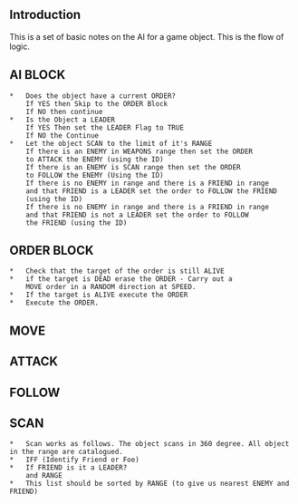 ## Introduction
This is a set of basic notes on the AI for a game object.
This is the flow of logic.

## AI BLOCK
    *   Does the object have a current ORDER?
        If YES then Skip to the ORDER Block
        If NO then continue
    *   Is the Object a LEADER
        If YES Then set the LEADER Flag to TRUE
        If NO the Continue
    *   Let the object SCAN to the limit of it's RANGE
        If there is an ENEMY in WEAPONS range then set the ORDER 
        to ATTACK the ENEMY (using the ID)
        If there is an ENEMY is SCAN range then set the ORDER 
        to FOLLOW the ENEMY (Using the ID)
        If there is no ENEMY in range and there is a FRIEND in range 
        and that FRIEND is a LEADER set the order to FOLLOW the FRIEND 
        (using the ID)
        If there is no ENEMY in range and there is a FRIEND in range 
        and that FRIEND is not a LEADER set the order to FOLLOW 
        the FRIEND (using the ID)

## ORDER BLOCK
    *   Check that the target of the order is still ALIVE
    *   if the target is DEAD erase the ORDER - Carry out a 
        MOVE order in a RANDOM direction at SPEED.
    *   If the target is ALIVE execute the ORDER
    *   Execute the ORDER.

## MOVE

## ATTACK

## FOLLOW

## SCAN
    *   Scan works as follows. The object scans in 360 degree. All object in the range are catalogued.
    *   IFF (Identify Friend or Foe)
    *   If FRIEND is it a LEADER?
        and RANGE
    *   This list should be sorted by RANGE (to give us nearest ENEMY and FRIEND)
